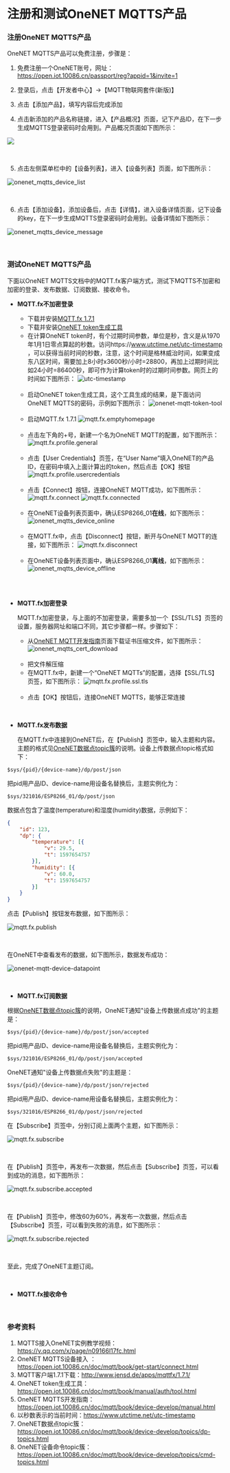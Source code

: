 # 注册和测试OneNET MQTTS产品

### 注册OneNET MQTTS产品

OneNET MQTTS产品可以免费注册，步骤是：

1. 免费注册一个OneNET账号，网址：https://open.iot.10086.cn/passport/reg?appid=1&invite=1

2. 登录后，点击【开发者中心】->【MQTT物联网套件(新版)】

3. 点击【添加产品】，填写内容后完成添加

4. 点击新添加的产品名称链接，进入【产品概况】页面，记下产品ID，在下一步生成MQTTS登录密码时会用到。产品概况页面如下图所示：

![](images/onenet/onenet_mqtts_product_general.png)

<br/>

5. 点击左侧菜单栏中的【设备列表】，进入【设备列表】页面，如下图所示：

![onenet_mqtts_device_list](images/onenet/onenet_mqtts_device_list.png)

<br/>

6. 点击【添加设备】，添加设备后，点击【详情】，进入设备详情页面，记下设备的key，在下一步生成MQTTS登录密码时会用到。设备详情如下图所示：

![onenet_mqtts_device_message](images/onenet/onenet_mqtts_device_message.png)

<br/>

### 测试OneNET MQTTS产品

下面以OneNET MQTTS文档中的MQTT.fx客户端方式，测试下MQTTS不加密和加密的登录、发布数据、订阅数据、接收命令。

* **MQTT.fx不加密登录**

    - 下载并安装[MQTT.fx 1.7.1](http://www.jensd.de/apps/mqttfx/1.7.1/)
    - 下载并安装[OneNET token生成工具](https://open.iot.10086.cn/doc/mqtt/images/tools/token.exe)
    - 在计算OneNET token时，有个过期时间参数，单位是秒，含义是从1970年1月1日零点算起的秒数。访问https://www.utctime.net/utc-timestamp ，可以获得当前时间的秒数，注意，这个时间是格林威治时间，如果变成东八区时间，需要加上8小时x3600秒/小时=28800，再加上过期时间比如24小时=86400秒，即可作为计算token时的过期时间参数。网页上的时间如下图所示：
    ![utc-timestamp](images/onenet/utc-timestamp.png)
    <br/>
    
    - 启动OneNET token生成工具，这个工具生成的结果，是下面访问OneNET MQTTS的密码，示例如下图所示：
    ![onenet-mqtt-token-tool](images/onenet/onenet-mqtt-token-tool.png)
    <br/>
    
    - 启动MQTT.fx 1.7.1
    ![mqtt.fx.emptyhomepage](images/onenet/mqtt.fx.emptyhomepage.png)
    <br/>
    
    - 点击左下角的+号，新建一个名为OneNET MQTT的配置，如下图所示：
    ![mqtt.fx.profile.general](images/onenet/mqtt.fx.profile.general.png)
    <br/>

    - 点击【User Credentials】页签，在“User Name”填入OneNET的产品ID，在密码中填入上面计算出的token，然后点击【OK】按钮
    ![mqtt.fx.profile.usercredentials](images/onenet/mqtt.fx.profile.usercredentials.png)
    <br/>

    - 点击【Connect】按钮，连接OneNET MQTT成功，如下图所示：
    ![mqtt.fx.connect](images/onenet/mqtt.fx.connect.png)
    ![mqtt.fx.connected](images/onenet/mqtt.fx.connected.png)
    <br/>

    - 在OneNET设备列表页面中，确认ESP8266_01**在线**，如下图所示：
    ![onenet_mqtts_device_online](images/onenet/onenet_mqtts_device_online.png)
    <br/>

    - 在MQTT.fx中，点击【Disconnect】按钮，断开与OneNET MQTT的连接，如下图所示：
    ![mqtt.fx.disconnect](images/onenet/mqtt.fx.disconnect.png)
    <br/>

    - 在OneNET设备列表页面中，确认ESP8266_01**离线**，如下图所示：
    ![onenet_mqtts_device_offline](images/onenet/onenet_mqtts_device_offline.png)
    <br/>

<br/>

* **MQTT.fx加密登录**

  MQTT.fx加密登录，与上面的不加密登录，需要多加一个【SSL/TLS】页签的设置，服务器网址和端口不同，其它步骤都一样。步骤如下：

    - 从[OneNET MQTT开发指南](https://open.iot.10086.cn/doc/mqtt/book/device-develop/manual.html)页面下载证书压缩文件，如下图所示：
    ![onenet_mqtts_cert_download](images/onenet/onenet_mqtts_cert_download.png)
    <br/>
    
    - 把文件解压缩
    - 在MQTT.fx中，新建一个“OneNET MQTTs”的配置，选择【SSL/TLS】页签，如下图所示：
    ![mqtt.fx.profile.ssl.tls](images/onenet/mqtt.fx.profile.ssl.tls.png)
    <br/>
    
    - 点击【OK】按钮后，连接OneNET MQTTS，能够正常连接
    
<br/>

* **MQTT.fx发布数据**

  在MQTT.fx中连接到OneNET后，在【Publish】页签中，输入主题和内容。主题的格式见[OneNET数据点topic簇](https://open.iot.10086.cn/doc/mqtt/book/device-develop/topics/dp-topics.html)的说明。设备上传数据点topic格式如下：

```
$sys/{pid}/{device-name}/dp/post/json
```

  把pid用产品ID、device-name用设备名替换后，主题实例化为：

```
$sys/321016/ESP8266_01/dp/post/json
```

  数据点包含了温度(temperature)和湿度(humidity)数据，示例如下：

```json
{
    "id": 123,
    "dp": {
        "temperature": [{
            "v": 29.5,
            "t": 1597654757
        }],
        "humidity": [{
            "v": 60.0, 
            "t": 1597654757
        }]
    }
}
```

  点击【Publish】按钮发布数据，如下图所示：
  
  ![mqtt.fx.publish](images/onenet/mqtt.fx.publish.png)

<br/>

  在OneNET中查看发布的数据，如下图所示，数据发布成功：
  
  ![onenet-mqtt-device-datapoint](images/onenet/onenet-mqtt-device-datapoint.png)

<br/>

* **MQTT.fx订阅数据**

根据[OneNET数据点topic簇](https://open.iot.10086.cn/doc/mqtt/book/device-develop/topics/dp-topics.html)的说明，OneNET通知"设备上传数据点成功"的主题是：

```
$sys/{pid}/{device-name}/dp/post/json/accepted
```

把pid用产品ID、device-name用设备名替换后，主题实例化为：

```
$sys/321016/ESP8266_01/dp/post/json/accepted
```

OneNET通知"设备上传数据点失败"的主题是：

```
$sys/{pid}/{device-name}/dp/post/json/rejected
```

把pid用产品ID、device-name用设备名替换后，主题实例化为：

```
$sys/321016/ESP8266_01/dp/post/json/rejected
```

在【Subscribe】页签中，分别订阅上面两个主题，如下图所示：

![mqtt.fx.subscribe](images/onenet/mqtt.fx.subscribe.png)

<br/>

在【Publish】页签中，再发布一次数据，然后点击【Subscribe】页签，可以看到成功的消息，如下图所示：

![mqtt.fx.subscribe.accepted](images/onenet/mqtt.fx.subscribe.accepted.png)

<br/>

在【Publish】页签中，修改60为60%，再发布一次数据，然后点击【Subscribe】页签，可以看到失败的消息，如下图所示：

![mqtt.fx.subscribe.rejected](images/onenet/mqtt.fx.subscribe.rejected.png)

<br/>

至此，完成了OneNET主题订阅。

<br/>

* **MQTT.fx接收命令**




<br/>


### 参考资料

1. MQTTS接入OneNET实例教学视频：https://v.qq.com/x/page/n09166l17fc.html
2. OneNET MQTTS设备接入
：https://open.iot.10086.cn/doc/mqtt/book/get-start/connect.html
3. MQTT客户端1.7.1下载：http://www.jensd.de/apps/mqttfx/1.7.1/
4. OneNET token生成工具：https://open.iot.10086.cn/doc/mqtt/book/manual/auth/tool.html
5. OneNET MQTTS开发指南：https://open.iot.10086.cn/doc/mqtt/book/device-develop/manual.html
6. 以秒数表示的当前时间：https://www.utctime.net/utc-timestamp
7. OneNET数据点topic簇：https://open.iot.10086.cn/doc/mqtt/book/device-develop/topics/dp-topics.html
8. OneNET设备命令topic簇：https://open.iot.10086.cn/doc/mqtt/book/device-develop/topics/cmd-topics.html